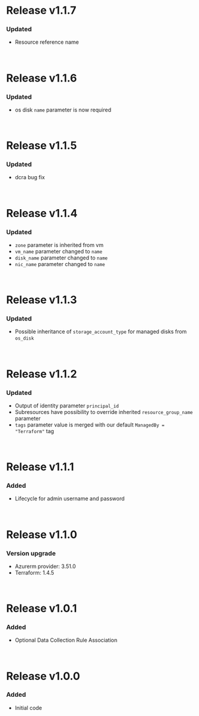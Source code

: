 # Release v1.1.7
### Updated
- Resource reference name

&nbsp;

# Release v1.1.6
### Updated
- os disk `name` parameter is now required

&nbsp;

# Release v1.1.5
### Updated
- dcra bug fix

&nbsp;

# Release v1.1.4
### Updated
- `zone` parameter is inherited from vm
- `vm_name` parameter changed to `name`
- `disk_name` parameter changed to  `name`
- `nic_name` parameter changed to  `name`

&nbsp;

# Release v1.1.3
### Updated
- Possible inheritance of `storage_account_type` for managed disks from `os_disk`

&nbsp;

# Release v1.1.2
### Updated
- Output of identity parameter `principal_id` 
- Subresources have possibility to override inherited `resource_group_name` parameter
- `tags` parameter value is merged with our default `ManagedBy = "Terraform"` tag

&nbsp;

# Release v1.1.1
### Added
- Lifecycle for admin username and password

&nbsp;

# Release v1.1.0
### Version upgrade
- Azurerm provider: 3.51.0
- Terraform: 1.4.5


&nbsp;

# Release v1.0.1
### Added
- Optional Data Collection Rule Association

&nbsp;

# Release v1.0.0
### Added
- Initial code
